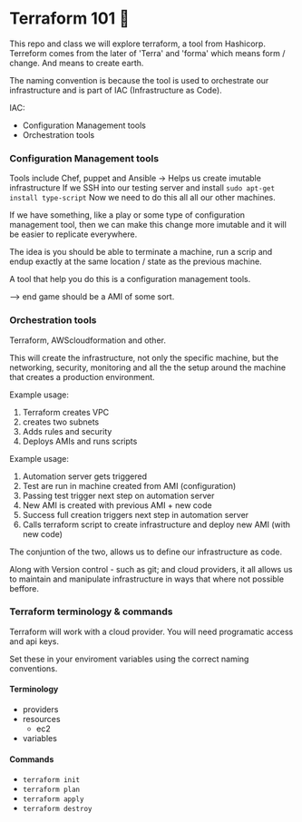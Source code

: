 # Terraform 101 :taco:

This repo and class we will explore terraform, a tool from Hashicorp. Terreform comes from the later of 'Terra' and 'forma' which means form / change. And means to create earth.

The naming convention is because the tool is used to orchestrate our infrastructure and is part of IAC (Infrastructure as Code).

IAC:
- Configuration Management tools
- Orchestration tools

### Configuration Management tools
Tools include Chef, puppet and Ansible
-> Helps us create imutable infrastructure
If we SSH into our testing server and install `sudo apt-get install type-script`
Now we need to do this all all our other machines.

If we have something, like a play or some type of configuration management tool, then we can make this change more imutable and it will be easier to replicate everywhere.

The idea is you should be able to terminate a machine, run a scrip and endup exactly at the same location / state as the previous machine.

A tool that help you do this is a configuration management tools.

--> end game should be a AMI of some sort.

### Orchestration tools
Terraform, AWScloudformation and other.

This will create the infrastructure, not only the specific machine, but the networking, security, monitoring and all the the setup around the machine that creates a production environment.


Example usage:
1) Terraform creates VPC
2) creates two subnets
3) Adds rules and security
4) Deploys AMIs and runs scripts



Example usage:
1) Automation server gets triggered
2) Test are run in machine created from AMI (configuration)
3) Passing test trigger next step on automation server
4) New AMI is created with previous AMI + new code
5) Success full creation triggers next step in automation server
6) Calls terraform script to create infrastructure and deploy new AMI (with new code)








The conjuntion of the two, allows us to define our infrastructure as code.

Along with Version control - such as git; and cloud providers, it all allows us to maintain and manipulate infrastructure in ways that where not possible beffore.

### Terraform terminology & commands

Terraform will work with a cloud provider.
You will need programatic access and api keys.

Set these in your enviroment variables using the correct naming conventions.

#### Terminology

- providers
- resources
  - ec2
- variables

#### Commands

- `terraform init`
- `terraform plan`
- `terraform apply`
- `terraform destroy`





